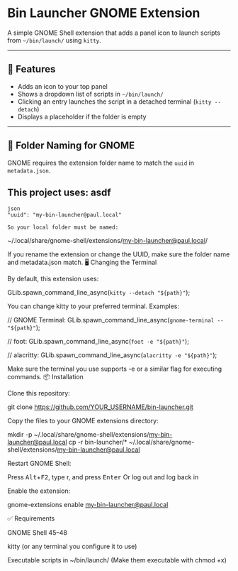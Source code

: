 # Bin Launcher GNOME Extension

A simple GNOME Shell extension that adds a panel icon to launch scripts from `~/bin/launch/` using `kitty`.

---

## 🔧 Features

- Adds an icon to your top panel
- Shows a dropdown list of scripts in `~/bin/launch/`
- Clicking an entry launches the script in a detached terminal (`kitty --detach`)
- Displays a placeholder if the folder is empty

---

## 📂 Folder Naming for GNOME

GNOME requires the extension folder name to match the `uuid` in `metadata.json`.

## This project uses: asdf
    
    json
    "uuid": "my-bin-launcher@paul.local"
    
    So your local folder must be named:
        
~/.local/share/gnome-shell/extensions/my-bin-launcher@paul.local/

If you rename the extension or change the UUID, make sure the folder name and metadata.json match.
🖥️ Changing the Terminal

By default, this extension uses:

GLib.spawn_command_line_async(`kitty --detach "${path}"`);

You can change kitty to your preferred terminal. Examples:

// GNOME Terminal:
GLib.spawn_command_line_async(`gnome-terminal -- "${path}"`);

// foot:
GLib.spawn_command_line_async(`foot -e "${path}"`);

// alacritty:
GLib.spawn_command_line_async(`alacritty -e "${path}"`);

Make sure the terminal you use supports -e or a similar flag for executing commands.
📦 Installation

Clone this repository:

git clone https://github.com/YOUR_USERNAME/bin-launcher.git

Copy the files to your GNOME extensions directory:

mkdir -p ~/.local/share/gnome-shell/extensions/my-bin-launcher@paul.local
cp -r bin-launcher/* ~/.local/share/gnome-shell/extensions/my-bin-launcher@paul.local

Restart GNOME Shell:

Press <kbd>Alt</kbd>+<kbd>F2</kbd>, type r, and press <kbd>Enter</kbd>
Or log out and log back in

Enable the extension:

gnome-extensions enable my-bin-launcher@paul.local

✅ Requirements

GNOME Shell 45–48

kitty (or any terminal you configure it to use)

Executable scripts in ~/bin/launch/
(Make them executable with chmod +x)
